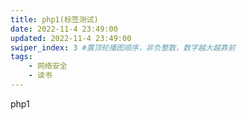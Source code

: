 ```yaml
---
title: php1(标签测试)
date: 2022-11-4 23:49:00
updated: 2022-11-4 23:49:00
swiper_index: 3 #置顶轮播图顺序，非负整数，数字越大越靠前
tags: 
    - 网络安全
    - 读书
---
```


php1